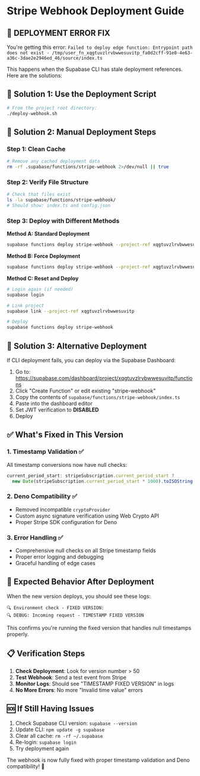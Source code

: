 # Stripe Webhook Deployment Guide

## 🚨 **DEPLOYMENT ERROR FIX**

You're getting this error: `Failed to deploy edge function: Entrypoint path does not exist - /tmp/user_fn_xqgtuvzlrvbwwesuvitp_fa0d2cff-91e0-4e63-a36c-3dae2e2946ed_46/source/index.ts`

This happens when the Supabase CLI has stale deployment references. Here are the solutions:

## 🔧 **Solution 1: Use the Deployment Script**

```bash
# From the project root directory:
./deploy-webhook.sh
```

## 🔧 **Solution 2: Manual Deployment Steps**

### Step 1: Clean Cache
```bash
# Remove any cached deployment data
rm -rf .supabase/functions/stripe-webhook 2>/dev/null || true
```

### Step 2: Verify File Structure
```bash
# Check that files exist
ls -la supabase/functions/stripe-webhook/
# Should show: index.ts and config.json
```

### Step 3: Deploy with Different Methods

**Method A: Standard Deployment**
```bash
supabase functions deploy stripe-webhook --project-ref xqgtuvzlrvbwwesuvitp
```

**Method B: Force Deployment**
```bash
supabase functions deploy stripe-webhook --project-ref xqgtuvzlrvbwwesuvitp --no-verify-jwt
```

**Method C: Reset and Deploy**
```bash
# Login again (if needed)
supabase login

# Link project
supabase link --project-ref xqgtuvzlrvbwwesuvitp

# Deploy
supabase functions deploy stripe-webhook
```

## 🔧 **Solution 3: Alternative Deployment**

If CLI deployment fails, you can deploy via the Supabase Dashboard:

1. Go to: https://supabase.com/dashboard/project/xqgtuvzlrvbwwesuvitp/functions
2. Click "Create Function" or edit existing "stripe-webhook"
3. Copy the contents of `supabase/functions/stripe-webhook/index.ts`
4. Paste into the dashboard editor
5. Set JWT verification to **DISABLED**
6. Deploy

## ✅ **What's Fixed in This Version**

### 1. **Timestamp Validation** ✅
All timestamp conversions now have null checks:
```typescript
current_period_start: stripeSubscription.current_period_start ? 
  new Date(stripeSubscription.current_period_start * 1000).toISOString() : null
```

### 2. **Deno Compatibility** ✅
- Removed incompatible `cryptoProvider`
- Custom async signature verification using Web Crypto API
- Proper Stripe SDK configuration for Deno

### 3. **Error Handling** ✅
- Comprehensive null checks on all Stripe timestamp fields
- Proper error logging and debugging
- Graceful handling of edge cases

## 🎯 **Expected Behavior After Deployment**

When the new version deploys, you should see these logs:
```
🔍 Environment check - FIXED VERSION:
🔍 DEBUG: Incoming request - TIMESTAMP FIXED VERSION
```

This confirms you're running the fixed version that handles null timestamps properly.

## 📋 **Verification Steps**

1. **Check Deployment**: Look for version number > 50
2. **Test Webhook**: Send a test event from Stripe
3. **Monitor Logs**: Should see "TIMESTAMP FIXED VERSION" in logs
4. **No More Errors**: No more "Invalid time value" errors

## 🆘 **If Still Having Issues**

1. Check Supabase CLI version: `supabase --version`
2. Update CLI: `npm update -g supabase`
3. Clear all cache: `rm -rf ~/.supabase`
4. Re-login: `supabase login`
5. Try deployment again

The webhook is now fully fixed with proper timestamp validation and Deno compatibility! 🎉
